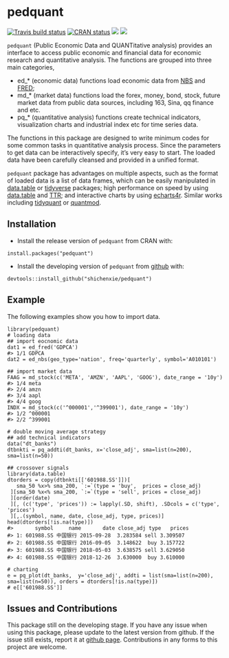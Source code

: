 <!-- README.md is generated from README.Rmd. Please edit that file -->

# pedquant

[![Travis build
status](https://travis-ci.org/ShichenXie/pedquant.svg?branch=master)](https://travis-ci.org/ShichenXie/pedquant)
[![CRAN
status](https://www.r-pkg.org/badges/version/pedquant)](https://cran.r-project.org/package=pedquant)
[![](http://cranlogs.r-pkg.org/badges/grand-total/pedquant)](https://cran.r-project.org/package=pedquant)
[![](http://cranlogs.r-pkg.org/badges/pedquant)](https://cran.r-project.org/package=pedquant)

`pedquant` (Public Economic Data and QUANTitative analysis) provides an
interface to access public economic and financial data for economic
research and quantitative analysis. The functions are grouped into three
main categories,

-   ed\_\* (economic data) functions load economic data from
    [NBS](http://www.stats.gov.cn/) and
    [FRED](https://fred.stlouisfed.org/);
-   md\_\* (market data) functions load the forex, money, bond, stock,
    future market data from public data sources, including 163, Sina, qq
    finance and etc.
-   pq\_\* (quantitative analysis) functions create technical
    indicators, visualization charts and industrial index etc for time
    series data.

The functions in this package are designed to write minimum codes for
some common tasks in quantitative analysis process. Since the parameters
to get data can be interactively specify, it’s very easy to start. The
loaded data have been carefully cleansed and provided in a unified
format.

`pedquant` package has advantages on multiple aspects, such as the
format of loaded data is a list of data frames, which can be easily
manipulated in [data.table](https://rdatatable.gitlab.io/data.table) or
[tidyverse](https://www.tidyverse.org) packages; high performance on
speed by using [data.table](https://rdatatable.gitlab.io/data.table) and
[TTR](https://github.com/joshuaulrich/TTR); and interactive charts by
using [echarts4r](https://echarts4r.john-coene.com). Similar works
including [tidyquant](https://github.com/business-science/tidyquant) or
[quantmod](https://github.com/joshuaulrich/quantmod).

## Installation

-   Install the release version of `pedquant` from CRAN with:

<!-- -->

    install.packages("pedquant")

-   Install the developing version of `pedquant` from
    [github](https://github.com/shichenXie/pedquant) with:

<!-- -->

    devtools::install_github("shichenxie/pedquant")

## Example

The following examples show you how to import data.

    library(pedquant)
    # loading data
    ## import eocnomic data
    dat1 = ed_fred('GDPCA')
    #> 1/1 GDPCA
    dat2 = ed_nbs(geo_type='nation', freq='quarterly', symbol='A010101')

    ## import market data
    FAAG = md_stock(c('META', 'AMZN', 'AAPL', 'GOOG'), date_range = '10y')
    #> 1/4 meta
    #> 2/4 amzn
    #> 3/4 aapl
    #> 4/4 goog
    INDX = md_stock(c('^000001','^399001'), date_range = '10y')
    #> 1/2 ^000001
    #> 2/2 ^399001

    # double moving average strategy
    ## add technical indicators
    data("dt_banks")
    dtbnkti = pq_addti(dt_banks, x='close_adj', sma=list(n=200), sma=list(n=50))

    ## crossover signals
    library(data.table)
    dtorders = copy(dtbnkti[['601988.SS']])[
       sma_50 %x>% sma_200, `:=`(type = 'buy',  prices = close_adj)
     ][sma_50 %x<% sma_200, `:=`(type = 'sell', prices = close_adj)
     ][order(date)
     ][, (c('type', 'prices')) := lapply(.SD, shift), .SDcols = c('type', 'prices')
     ][,.(symbol, name, date, close_adj, type, prices)]
    head(dtorders[!is.na(type)])
    #>       symbol     name       date close_adj type   prices
    #> 1: 601988.SS 中国银行 2015-09-28  3.283584 sell 3.309507
    #> 2: 601988.SS 中国银行 2016-09-05  3.148622  buy 3.157722
    #> 3: 601988.SS 中国银行 2018-05-03  3.638575 sell 3.629050
    #> 4: 601988.SS 中国银行 2018-12-26  3.630000  buy 3.610000

    # charting
    e = pq_plot(dt_banks,  y='close_adj', addti = list(sma=list(n=200), sma=list(n=50)), orders = dtorders[!is.na(type)])
    # e[['601988.SS']]

## Issues and Contributions

This package still on the developing stage. If you have any issue when
using this package, please update to the latest version from github. If
the issue still exists, report it at [github
page](https://github.com/ShichenXie/pedquant/issues). Contributions in
any forms to this project are welcome.
